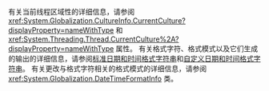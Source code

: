
有关当前线程区域性的详细信息，请参阅 <xref:System.Globalization.CultureInfo.CurrentCulture?displayProperty=nameWithType> 和 <xref:System.Threading.Thread.CurrentCulture%2A?displayProperty=nameWithType> 属性。 有关格式字符、格式模式以及它们生成的输出的详细信息，请参阅[标准日期和时间格式字符串](/dotnet/standard/base-types/standard-date-and-time-format-strings)和[自定义日期和时间格式字符串](/dotnet/standard/base-types/custom-date-and-time-format-strings)。 有关更改与格式字符相关的格式模式的详细信息，请参阅 <xref:System.Globalization.DateTimeFormatInfo> 类。  
